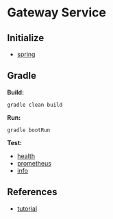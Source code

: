 # Gateway Service

## Initialize

- [spring](https://start.spring.io/#!type=gradle-project&language=java&platformVersion=3.2.6&packaging=jar&jvmVersion=17&groupId=cloud.crosstraining.devstore&artifactId=gateway&name=gateway&description=Demo%20project%20for%20Spring%20Boot&packageName=cloud.crosstraining.devstore.gateway&dependencies=cloud-config-client,cloud-gateway,cloud-eureka)

## Gradle

**Build:**

```shell
gradle clean build
```

**Run:**

```shell
gradle bootRun
```

**Test:**

- [health](http://localhost:8080/actuator/health)
- [prometheus](http://localhost:8080/actuator/prometheus)
- [info](http://localhost:8080/actuator/info)

## References

- [tutorial](https://www.youtube.com/watch?v=0N59T8blTkQ&list=PLxy6jHplP3Hi_W8iuYSbAeeMfaTZt49PW&index=16)

